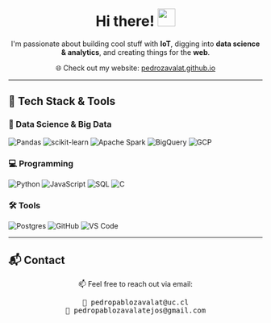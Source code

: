 <h1 align="center"><b>Hi there! </b><img src="https://media.giphy.com/media/hvRJCLFzcasrR4ia7z/giphy.gif" width="35"></h1>

<p align="center">
  I'm passionate about building cool stuff with <b>IoT</b>, digging into <b>data science & analytics</b>, and creating things for the <b>web</b>.  
</p>

<p align="center">
  🌐 Check out my website: <a href="https://pedrozavalat.github.io/">pedrozavalat.github.io</a>
</p>

---

## 🚀 Tech Stack & Tools

### 🧠 Data Science & Big Data  
![Pandas](https://img.shields.io/badge/Pandas-%23150458.svg?style=for-the-badge&logo=pandas&logoColor=white)
![scikit-learn](https://img.shields.io/badge/Scikit--Learn-F7931E?style=for-the-badge&logo=scikit-learn&logoColor=white)
![Apache Spark](https://img.shields.io/badge/Apache%20Spark-E25A1C?style=for-the-badge&logo=apachespark&logoColor=white)
![BigQuery](https://img.shields.io/badge/BigQuery-4285F4?style=for-the-badge&logo=googlecloud&logoColor=white)
![GCP](https://img.shields.io/badge/Google%20Cloud-4285F4?style=for-the-badge&logo=googlecloud&logoColor=white)

### 💻 Programming  
![Python](https://img.shields.io/badge/Python-%2314354C.svg?style=for-the-badge&logo=python&logoColor=white)
![JavaScript](https://img.shields.io/badge/JavaScript-%23F7DF1E.svg?style=for-the-badge&logo=javascript&logoColor=black)
![SQL](https://img.shields.io/badge/SQL-025E8C?style=for-the-badge&logo=sqlite&logoColor=white)
![C](https://img.shields.io/badge/C-%232370ED.svg?style=for-the-badge&logo=c&logoColor=white)

### 🛠️ Tools  
![Postgres](https://img.shields.io/badge/PostgreSQL-%23316192.svg?style=for-the-badge&logo=postgresql&logoColor=white)
![GitHub](https://img.shields.io/badge/GitHub-%23121011.svg?style=for-the-badge&logo=github&logoColor=white)
![VS Code](https://img.shields.io/badge/VS%20Code-0078d7.svg?style=for-the-badge&logo=visual-studio-code&logoColor=white)

---

## 📬 Contact

<div align="center">

📫 Feel free to reach out via email:

<pre>
📧 pedropablozavalat@uc.cl
📨 pedropablozavalatejos@gmail.com
</pre>

</div>
